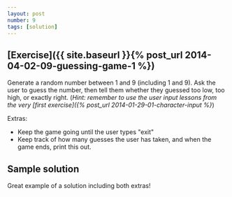 ```yaml
---
layout: post
number: 9
tags: [solution]
---
```


## [Exercise]({{ site.baseurl }}{% post_url 2014-04-02-09-guessing-game-1 %})

Generate a random number between 1 and 9 (including 1 and 9). Ask the user to guess the number, then tell them whether they guessed too low, too high, or exactly right. (_Hint: remember to use the user input lessons from the very [first exercise]({% post_url 2014-01-29-01-character-input %}_)

Extras: 

* Keep the game going until the user types "exit"
* Keep track of how many guesses the user has taken, and when the game ends, print this out.


## Sample solution

Great example of a solution including both extras!

<script src="https://gist.github.com/JamieMacIver/10153508.js"></script>